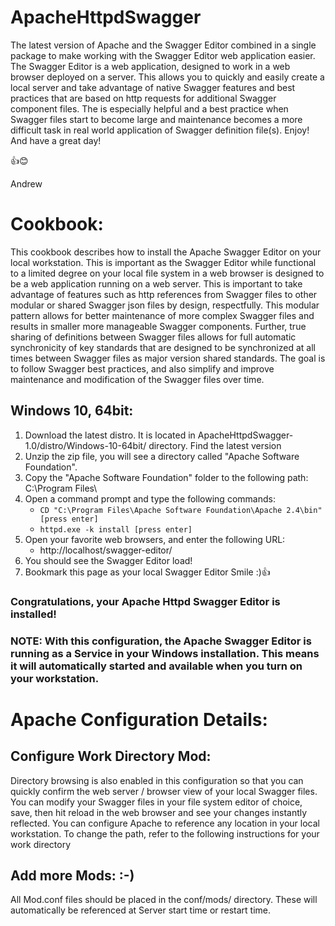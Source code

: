 # ApacheHttpdSwagger
The latest version of Apache and the Swagger Editor combined in a single package to make working with the Swagger Editor web application easier.  The Swagger Editor is a web application, designed to work in a web browser deployed on a server.  This allows you to quickly and easily create a local server and take advantage of native Swagger features and best practices that are based on http requests for additional Swagger component files.  The is especially helpful and a best practice when Swagger files start to become large and maintenance becomes a more difficult task in real world application of Swagger definition file(s).  Enjoy!  And have a great day!

👍😊

Andrew

# Cookbook:
This cookbook describes how to install the Apache Swagger Editor on your local workstation.  This is important as the Swagger Editor while functional to a limited degree on your local file system in a web browser is designed to be a web application running on a web server.  This is important to take advantage of features such as http references from Swagger files to other modular or shared Swagger json files by design, respectfully.  This modular pattern allows for better maintenance of more complex Swagger files and results in smaller more manageable Swagger components.  Further, true sharing of definitions between Swagger files allows for full automatic synchronicity of key standards that are designed to be synchronized at all times between Swagger files as major version shared standards.  The goal is to follow Swagger best practices, and also simplify and improve maintenance and modification of the Swagger files over time.

## Windows 10, 64bit:
1. Download the latest distro.  It is located in ApacheHttpdSwagger-1.0/distro/Windows-10-64bit/ directory.  Find the latest version
1. Unzip the zip file, you will see a directory called "Apache Software Foundation".
1. Copy the "Apache Software Foundation" folder to the following path:  C:\Program Files\
1. Open a command prompt and type the following commands:
    * `CD "C:\Program Files\Apache Software Foundation\Apache 2.4\bin" [press enter]`
    * `httpd.exe -k install [press enter]`
1. Open your favorite web browsers, and enter the following URL:
    * http://localhost/swagger-editor/
1. You should see the Swagger Editor load!
1. Bookmark this page as your local Swagger Editor Smile :)👍

### Congratulations, your Apache Httpd Swagger Editor is installed!
### NOTE:  With this configuration, the Apache Swagger Editor is running as a Service in your Windows installation.  This means it will automatically started and available when you turn on your workstation.

# Apache Configuration Details:
## Configure Work Directory Mod:
Directory browsing is also enabled in this configuration so that you can quickly confirm the web server / browser view of your local Swagger files.  You can modify your Swagger files in your file system editor of choice, save, then hit reload in the web browser and see your changes instantly reflected.  You can configure Apache to reference any location in your local workstation.  To change the path, refer to the following instructions for your work directory

## Add more Mods: :-)
All <your mod>Mod.conf files should be placed in the conf/mods/ directory.  These will automatically be referenced at Server start time or restart time.
